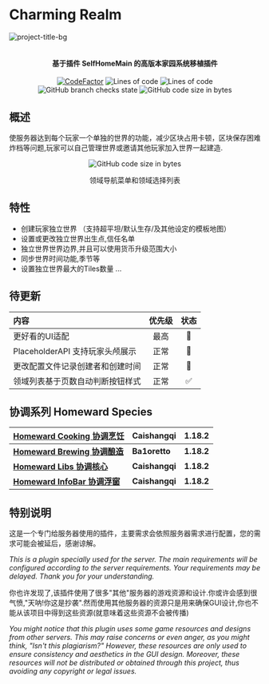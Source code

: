 # Charming Realm

![project-title-bg](https://github.com/user-attachments/assets/624149f2-23cc-4ce7-968c-5eda04c7c752)

<p align="center">
<img src = "https://i.imgur.com/EF6t6WA.png" alt="">
</p>

<h4 align="center">基于插件 SelfHomeMain 的高版本家园系统移植插件</h4>
<p align="center">
<a href="https://www.codefactor.io/repository/github/caishangqi/homeward-webstorebridge/overview/plugin-webstore-bridge"><img src="https://www.codefactor.io/repository/github/caishangqi/homeward-webstorebridge/badge/plugin-webstore-bridge" alt="CodeFactor" /></a>
<img alt="Lines of code" src="https://img.shields.io/tokei/lines/github/Caishangqi/homeward-plugin-cooking">
<img alt="Lines of code" src="https://img.shields.io/badge/Spigot-1.16.5 to 1.20.1-green">
<img alt="GitHub branch checks state" src="https://img.shields.io/github/checks-status/Caishangqi/homeward-plugin-cooking/master?label=build">
<img alt="GitHub code size in bytes" src="https://img.shields.io/github/languages/code-size/Caishangqi/homeward-plugin-cooking">
</p>

## 概述

使服务器达到每个玩家一个单独的世界的功能，减少区块占用卡顿，区块保存困难炸档等问题,玩家可以自己管理世界或邀请其他玩家加入世界一起建造.


<p align="center">
<img alt="GitHub code size in bytes" src="https://github.com/user-attachments/assets/60d24316-0728-4d62-aec3-5552a66607f3">
</p>
<p align="center">
领域导航菜单和领域选择列表
</p>

## 特性

- 创建玩家独立世界 （支持超平坦/默认生存/及其他设定的模板地图）
- 设置或更改独立世界出生点,信任名单
- 独立世界世界边界,并且可以使用货币升级范围大小
- 同步世界时间功能,季节等
- 设置独立世界最大的Tiles数量
  ...

## 待更新

| 内容                      | 优先级 | 状态 |
|:------------------------|:---:|:--:|
| 更好看的UI适配                | 最高  | 📝 |
| PlaceholderAPI 支持玩家头颅展示 | 正常  | 📝 |
| 更改配置文件记录创建者和创建时间        | 正常  | 📌 |
| 领域列表基于页数自动判断按钮样式        | 正常  | ✅  |

## 协调系列 Homeward Species

| [Homeward Cooking 协调烹饪](https://github.com/Caishangqi/homeward-plugin-cooking) | Caishangqi | 1.18.2 |
|-----------------------|------------|--------|
| **[Homeward Brewing 协调酿造](https://github.com/Ba1oretto/Brewing)** |  **Ba1oretto**          | **1.18.2** |
| **[Homeward Libs 协调核心](https://github.com/Caishangqi/homeward-plugin-lib)**    | **Caishangqi** | **1.18.2** |
| **[Homeward InfoBar 协调浮窗](https://github.com/Caishangqi/homeward-plugin-infobar)** | **Caishangqi** | **1.18.2** |

## 特别说明 
这是一个专门给服务器使用的插件，主要需求会依照服务器需求进行配置，您的需求可能会被延后，感谢谅解。

_This is a plugin specially used for the server. The main requirements will be configured according to the server requirements. Your requirements may be delayed. Thank you for your understanding._

你也许发现了,该插件使用了很多"其他"服务器的游戏资源和设计.你或许会感到很气愤,"天呐!你这是抄袭".然而使用其他服务器的资源只是用来确保GUI设计,你也不能从该项目中得到这些资源(就意味着这些资源不会被传播)

_You might notice that this plugin uses some game resources and designs from other servers. This may raise concerns or even anger, as you might think, "Isn't this plagiarism?" However, these resources are only used to ensure consistency and aesthetics in the GUI design. Moreover, these resources will not be distributed or obtained through this project, thus avoiding any copyright or legal issues._
